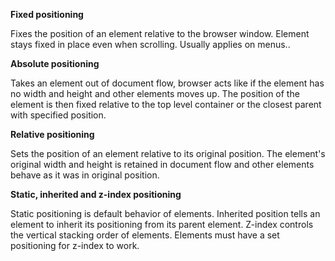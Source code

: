 **Fixed positioning**

Fixes the position of an element relative to the browser window. Element stays fixed in place even when scrolling. Usually applies on menus.. 

**Absolute positioning**

Takes an element out of document flow, browser acts like if the element has no width and height and other elements moves up. The position of the element is then fixed relative to the top level container or the closest parent with specified position.

**Relative positioning**

Sets the position of an element relative to its original position. The element's original width and height is retained in document flow and other elements behave as it was in original position.

**Static, inherited and z-index positioning**

Static positioning is default behavior of elements. Inherited position tells an element to inherit its positioning from its parent element. Z-index controls the vertical stacking order of elements. Elements must have a set positioning for z-index to work.



